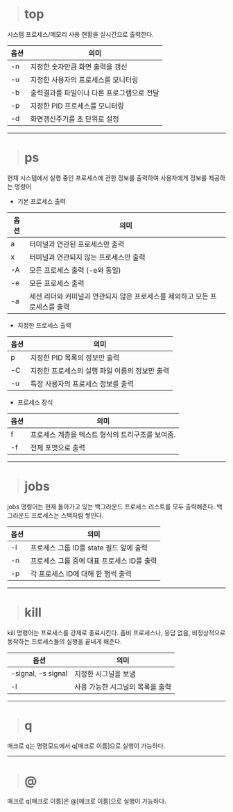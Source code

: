 ># **top**

시스템 프로세스/메모리 사용 현황을 실시간으로 출력한다.

|옵션|의미|
|---|---|
|-n|지정한 숫자만큼 화면 출력을 갱신|
|-u|지정한 사용자의 프로세스를 모니터링|
|-b|출력결과를 파일이나 다른 프로그램으로 전달|
|-p|지정한 PID 프로세스를 모니터링|
|-d|화면갱신주기를 초 단위로 설정|

---

># **ps**

현재 시스템에서 실행 중인 프로세스에 관한 정보를 출력하여 사용자에게 정보를 제공하는 명령어

+ 기본 프로세스 출력

|옵션|의미|
|---|---|
|a|터미널과 연관된 프로세스만 출력|
|x|터미널과 연관되지 않는 프로세스만 출력|
|-A|모든 프로세스 출력 (-e와 동일)|
|-e|모든 프로세스 출력|
|-a|세션 리더와 커미널과 연관되지 않은 프로세스를 제외하고 모든 프로세스를 출력|

+ 지정한 프로세스 출력

|옵션|의미|
|---|---|
|p|지정한 PID 목록의 정보만 출력|
|-C|지정한 프로세스의 실행 파일 이름의 정보만 출력|
|-u|특정 사용자의 프로세스 정보를 출력|

+ 프로세스 장식

|옵션|의미|
|---|---|
|f|프로세스 계층을 텍스트 형식의 트리구조를 보여줌.|
|-f|전체 포맷으로 출력|

---

># **jobs**

jobs 명령어는 현재 돌아가고 있는 백그라운드 프로세스 리스트를 모두 출력해준다.
백그라운드 프로세스는 스택처럼 쌓인다.

|옵션|의미|
|---|---|
|-l|프로세스 그룹 ID를 state 필드 앞에 출력|
|-n|프로세스 그룹 중에 대표 프로세스 ID를 출력|
|-p|각 프로세스 ID에 대해 한 행씩 출력|

---

># **kill**

kill 명령어는 프로세스를 강제로 종료시킨다.
좀비 프로세스나, 응답 없음, 비정상적으로 동작하는 프로세스들의 실행을 끝내게 해준다.

|옵션|의미|
|---|---|
|-signal, -s signal|지정한 시그널을 보냄|
|-l|사용 가능한 시그널의 목록을 출력|

---

># **q**

매크로 q는 명령모드에서 q[매크로 이름]으로 실행이 가능하다. 

---

># **@**

매크로 q[매크로 이름]은 @[매크로 이름]으로 실행이 가능하다.
